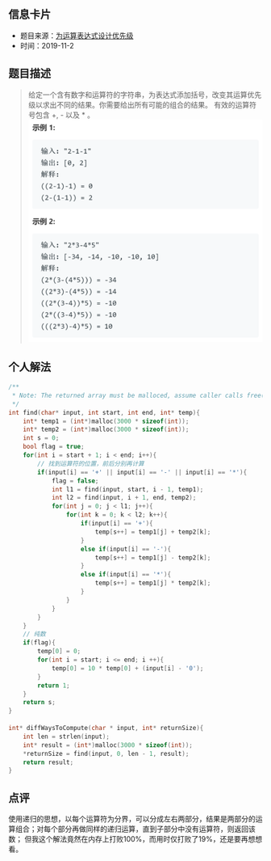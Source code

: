 ## 信息卡片
* 题目来源：[为运算表达式设计优先级](https://leetcode-cn.com/problems/different-ways-to-add-parentheses/)
* 时间：2019-11-2



## 题目描述
>给定一个含有数字和运算符的字符串，为表达式添加括号，改变其运算优先级以求出不同的结果。你需要给出所有可能的组合的结果。
有效的运算符号包含 +, - 以及 * 。
![](https://github.com/square-coder/LeetCode-/blob/master/pic/241.png)

## 个人解法
```c
/**
 * Note: The returned array must be malloced, assume caller calls free().
 */
int find(char* input, int start, int end, int* temp){
    int* temp1 = (int*)malloc(3000 * sizeof(int));
    int* temp2 = (int*)malloc(3000 * sizeof(int));
    int s = 0;
    bool flag = true;
    for(int i = start + 1; i < end; i++){
        // 找到运算符的位置，前后分别再计算
        if(input[i] == '+' || input[i] == '-' || input[i] == '*'){
            flag = false;
            int l1 = find(input, start, i - 1, temp1);
            int l2 = find(input, i + 1, end, temp2);
            for(int j = 0; j < l1; j++){
                for(int k = 0; k < l2; k++){
                    if(input[i] == '+'){
                        temp[s++] = temp1[j] + temp2[k];
                    }
                    else if(input[i] == '-'){
                        temp[s++] = temp1[j] - temp2[k];
                    }
                    else if(input[i] == '*'){
                        temp[s++] = temp1[j] * temp2[k];
                    }
                }
            }
        }
    }
    // 纯数
    if(flag){
        temp[0] = 0;
        for(int i = start; i <= end; i ++){
            temp[0] = 10 * temp[0] + (input[i] - '0');
        }
        return 1;
    }
    return s;
}

int* diffWaysToCompute(char * input, int* returnSize){
    int len = strlen(input);
    int* result = (int*)malloc(3000 * sizeof(int));
    *returnSize = find(input, 0, len - 1, result);
    return result;
}
``` 



## 点评
使用递归的思想，以每个运算符为分界，可以分成左右两部分，结果是两部分的运算组合；对每个部分再做同样的递归运算，直到子部分中没有运算符，则返回该数；
但我这个解法竟然在内存上打败100%，而用时仅打败了19%，还是要再想想看。
